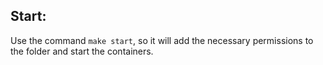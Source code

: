 ## Start:

Use the command `make start`, so it will add the necessary permissions to the folder and start the containers.
